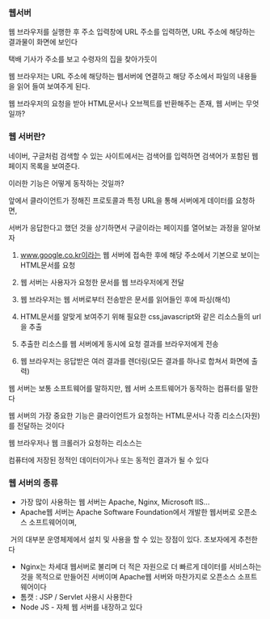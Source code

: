 ###  웹서버

웹 브라우저를 실행한 후 주소 입력창에 URL 주소를 입력하면, URL 주소에 해당하는 결과물이 화면에 보인다

택배 기사가 주소를 보고 수령자의 집을 찾아가듯이

웹 브라우저는 URL 주소에 해당하는 웹서버에 연결하고 해당 주소에서 파일의 내용들을 읽어 들여 보여주게 된다.

웹 브라우저의 요청을 받아 HTML문서나 오브젝트를 반환해주는 존재, 웹 서버는 무엇일까?



###  웹 서버란?

네이버, 구글처럼 검색할 수 있는 사이트에서는 검색어를 입력하면 검색어가 포함된 웹 페이지 목록을 보여준다.

이러한 기능은 어떻게 동작하는 것일까?



앞에서 클라이언트가 정해진 프로토콜과 특정 URL을 통해 서버에게 데이터를 요청하면,

서버가 응답한다고 했던 것을 상기하면서 구글이라는 페이지를 열어보는 과정을 알아보자

1.  www.google.co.kr이라는 웹 서버에 접속한 후에 해당 주소에서 기본으로 보이는 HTML문서를 요청

2. 웹 서버는 사용자가 요청한 문서를 웹 브라우저에게 전달

3. 웹 브라우저는 웹 서버로부터 전송받은 문서를 읽어들인 후에 파싱(해석)
4. HTML문서를 알맞게 보여주기 위해 필요한 css,javascript와 같은 리소스들의 url을 추출

5. 추출한 리소스를 웹 서버에게 동시에 요청 결과를 브라우저에게 전송

6. 웹 브라우저는 응답받은 여러 결과를 렌더링(모든 결과를 하나로 합쳐서 화면에 출력)

   

웹 서버는 보통 소프트웨어를 말하지만, 웹 서버 소프트웨어가 동작하는 컴퓨터를 말한다

웹 서버의 가장 중요한 기능은 클라이언트가 요청하는 HTML문서나 각종 리소스(자원)를 전달하는 것이다

웹 브라우저나 웹 크롤러가 요청하는 리소스는 

컴퓨터에 저장된 정적인 데이터이거나 또는 동적인 결과가 될 수 있다



###  웹 서버의 종류



- 가장 많이 사용하는 웹 서버는  Apache, Nginx, Microsoft IIS... 
- Apache웹 서버는 Apache Software Foundation에서 개발한 웹서버로 오픈소스 소프트웨어이며, 

​       거의 대부분 운영체제에서 설치 및 사용을 할 수 있는 장점이 있다. 초보자에게 추천한다

- Nginx는 차세대 웹서버로 불리며 더 적은 자원으로 더 빠르게 데이터를 서비스하는 것을 목적으로 만들어진 서버이며 Apache웹 서버와 마찬가지로 오픈소스 소프트웨어이다
- 톰캣  : JSP / Servlet 사용시 사용한다
- Node JS - 자체 웹 서버를 내장하고 있다